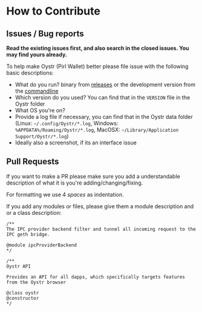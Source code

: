 # How to Contribute

## Issues / Bug reports

**Read the existing issues first, and also search in the closed issues. You may find yours already.**

To help make Oystr (Pirl Wallet) better please file issue with the following basic descriptions:

- What do you run? binary from [releases](https://github.com/pirl/oystr/releases) or the development version from the [commandline](https://github.com/ethereum/oystr#run-oystr)
- Which version do you used? You can find that in the `VERSION` file in the Oystr folder
- What OS you're on?
- Provide a log file if necessary, you can find that in the Oystr data folder (Linux: `~/.config/Oystr/*.log`, Windows: `%APPDATA%/Roaming/Oystr/*.log`, MacOSX: `~/Library/Application Support/Oystr/*.log`)
- Ideally also a screenshot, if its an interface issue


## Pull Requests

If you want to make a PR please make sure you add a understandable description of what it is you're adding/changing/fixing.

For formatting we use 4 *spaces* as indentation.

If you add any modules or files, please give them a module description and or a class description:

```
/**
The IPC provider backend filter and tunnel all incoming request to the IPC geth bridge.

@module ipcProviderBackend
*/

/**
Oystr API

Provides an API for all dapps, which specifically targets features from the Oystr browser

@class oystr
@constructor
*/
```


